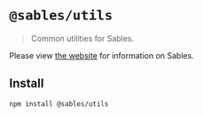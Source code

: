 # `@sables/utils`

> Common utilities for Sables.

Please view [the website](https://sables.dev) for information on Sables.

## Install

```sh
npm install @sables/utils
```
